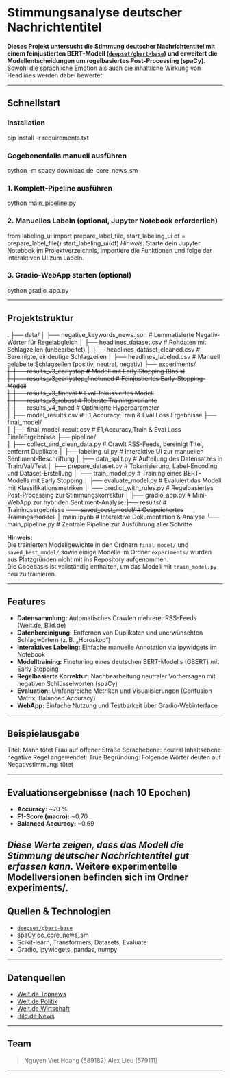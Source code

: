 # Stimmungsanalyse deutscher Nachrichtentitel

**Dieses Projekt untersucht die Stimmung deutscher Nachrichtentitel mit einem feinjustierten BERT-Modell ([`deepset/gbert-base`](https://huggingface.co/deepset/gbert-base)) und erweitert die Modellentscheidungen um regelbasiertes Post-Processing (spaCy).**  
Sowohl die sprachliche Emotion als auch die inhaltliche Wirkung von Headlines werden dabei bewertet.

---

## Schnellstart

### Installation
pip install -r requirements.txt
### Gegebenenfalls manuell ausführen
python -m spacy download de_core_news_sm

### 1. Komplett-Pipeline ausführen
python main_pipeline.py

### 2. Manuelles Labeln (optional, Jupyter Notebook erforderlich)
from labeling_ui import prepare_label_file, start_labeling_ui
df = prepare_label_file()
start_labeling_ui(df)
*Hinweis:* Starte dein Jupyter Notebook im Projektverzeichnis, importiere die Funktionen und folge der interaktiven UI zum Labeln.

### 3. Gradio-WebApp starten (optional)
python gradio_app.py

---

## Projektstruktur

.
├── data/
│   ├── negative_keywords_news.json    # Lemmatisierte Negativ-Wörter für Regelabgleich
│   ├── headlines_dataset.csv          # Rohdaten mit Schlagzeilen (unbearbeitet)
│   ├── headlines_dataset_cleaned.csv  # Bereinigte, eindeutige Schlagzeilen
│   ├── headlines_labeled.csv          # Manuell gelabelte Schlagzeilen (positiv, neutral, negativ)
├── experiments/                       
~~│   ├── results_v3_earlystop           # Modell mit Early Stopping (Basis)~~  
~~│   ├── results_v3_earlystop_finetuned # Feinjustiertes Early-Stopping-Modell~~  
~~│   ├── results_v3_fineval             # Eval-fokussiertes Modell~~  
~~│   ├── results_v3_robust              # Robuste Trainingsvariante~~  
~~│   ├── results_v4_tuned               # Optimierte Hyperparameter~~  
│   ├── model_results.csv              # F1,Accuracy,Train & Eval Loss  Ergebnisse
├── final_model/                       
│   ├── final_model_result.csv         # F1,Accuracy,Train & Eval Loss  FinaleErgebnisse
├── pipeline/     
│   ├── collect_and_clean_data.py      # Crawlt RSS-Feeds, bereinigt Titel, entfernt Duplikate
│   ├── labeling_ui.py                 # Interaktive UI zur manuellen Sentiment-Beschriftung
│   ├── data_split.py                  # Aufteilung des Datensatzes in Train/Val/Test
│   ├── prepare_dataset.py             # Tokenisierung, Label-Encoding und Dataset-Erstellung
│   ├── train_model.py                 # Training eines BERT-Modells mit Early Stopping
│   ├── evaluate_model.py              # Evaluiert das Modell mit Klassifikationsmetriken
│   ├── predict_with_rules.py          # Regelbasiertes Post-Processing zur Stimmungskorrektur
│   ├── gradio_app.py                  # Mini-WebApp zur hybriden Sentiment-Analyse
├── results/                           # Trainingsergebnisse
~~├── saved_best_model/                  # Gespeichertes Trainingsmoddell~~
│   main.ipynb                         # Interaktive Dokumentation & Analyse
└── main_pipeline.py                   # Zentrale Pipeline zur Ausführung aller Schritte

**Hinweis:**  
Die trainierten Modellgewichte in den Ordnern `final_model/` und `saved_best_model/` sowie einige Modelle im Ordner `experiments/` wurden aus Platzgründen nicht mit ins Repository aufgenommen.  
Die Codebasis ist vollständig enthalten, um das Modell mit `train_model.py` neu zu trainieren.     

---

## Features

- **Datensammlung:** Automatisches Crawlen mehrerer RSS-Feeds (Welt.de, Bild.de)  
- **Datenbereinigung:** Entfernen von Duplikaten und unerwünschten Schlagwörtern (z. B. „Horoskop“)  
- **Interaktives Labeling:** Einfache manuelle Annotation via ipywidgets im Notebook  
- **Modelltraining:** Finetuning eines deutschen BERT-Modells (GBERT) mit Early Stopping  
- **Regelbasierte Korrektur:** Nachbearbeitung neutraler Vorhersagen mit negativen Schlüsselworten (spaCy)  
- **Evaluation:** Umfangreiche Metriken und Visualisierungen (Confusion Matrix, Balanced Accuracy)  
- **WebApp:** Einfache Nutzung und Testbarkeit über Gradio-Webinterface  

---

## Beispielausgabe

Titel: Mann tötet Frau auf offener Straße
Sprachebene: neutral
Inhaltsebene: negative
Regel angewendet: True
Begründung: Folgende Wörter deuten auf Negativstimmung: tötet

---

## Evaluationsergebnisse (nach 10 Epochen)

- **Accuracy:** ~70 %  
- **F1-Score (macro):** ~0.70  
- **Balanced Accuracy:** ~0.69  

*Diese Werte zeigen, dass das Modell die Stimmung deutscher Nachrichtentitel gut erfassen kann.*
Weitere experimentelle Modellversionen befinden sich im Ordner experiments/.
---

## Quellen & Technologien

- [`deepset/gbert-base`](https://huggingface.co/deepset/gbert-base)  
- [spaCy de_core_news_sm](https://spacy.io/models/de)  
- Scikit-learn, Transformers, Datasets, Evaluate  
- Gradio, ipywidgets, pandas, numpy  

---

## Datenquellen

- [Welt.de Topnews](https://www.welt.de/feeds/topnews.rss)
- [Welt.de Politik](https://www.welt.de/politik/index.rss)
- [Welt.de Wirtschaft](https://www.welt.de/wirtschaft/index.rss)
- [Bild.de News](https://www.bild.de/feed/alles.xml)

---

## Team

> Nguyen Viet Hoang (589182)
> Alex Lieu (579111)

---


